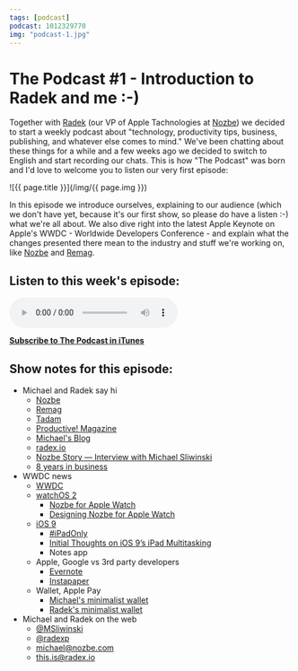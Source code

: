 ```yaml
---
tags: [podcast]
podcast: 1012329770
img: "podcast-1.jpg"
---
```


# The Podcast #1 - Introduction to Radek and me :-)

Together with [Radek][r] (our VP of Apple Tachnologies at [Nozbe][n]) we decided to start a weekly podcast about "technology, productivity tips, business, publishing, and whatever else comes to mind." We've been chatting about these things for a while and a few weeks ago we decided to switch to English and start recording our chats. This is how "The Podcast" was born and I'd love to welcome you to listen our very first episode:

<!--More-->

![{{ page.title }}](/img/{{ page.img }})

In this episode we introduce ourselves, explaining to our audience (which we don't have yet, because it's our first show, so please do have a listen :-) what we're all about. We also dive right into the latest Apple Keynote on Apple's WWDC - Worldwide Developers Conference - and explain what the changes presented there mean to the industry and stuff we're working on, like [Nozbe][n] and [Remag](https://remag.me).

## Listen to this week's episode:

<audio controls>
<source src="https://files.nozbe.com/podcast/001.mp3" type="audio/mpeg">
</audio>

**[Subscribe to The Podcast in iTunes][i]**

## Show notes for this episode:

  * Michael and Radek say hi
    * [Nozbe](https://michael.gratis/nozbe)
    * [Remag](https://remag.me/)
    * [Tadam](http://tadamapp.com/)
    * [Productive! Magazine](http://productivemag.com/)
    * [Michael's Blog](https://sliwinski.com/)
    * [radex.io](http://radex.io/)
    * [Nozbe Story — Interview with Michael Sliwinski](https://sliwinski.com/nozbe-story/)
    * [8 years in business](https://sliwinski.com/8nozbe/)
  * WWDC news
    * [WWDC](https://developer.apple.com/wwdc/)
    * [watchOS 2](http://www.apple.com/watchos-2-preview/)
      * [Nozbe for Apple Watch](http://nozbe.watch/)
      * [Designing Nozbe for Apple Watch](https://nozbe.com/blog/applewatch/)
    * [iOS 9](http://www.apple.com/ios/ios9-preview/)
      * [#iPadOnly](http://ipadonly.com/)
      * [Initial Thoughts on iOS 9’s iPad Multitasking](http://www.macstories.net/stories/initial-thoughts-on-ios-9s-ipad-multitasking-a-deep-transformation/)
      * Notes app
    * Apple, Google vs 3rd party developers
      * [Evernote](https://evernote.com/)
      * [Instapaper](https://www.instapaper.com/)
    * Wallet, Apple Pay
      * [Michael's minimalist wallet](https://sliwinski.com/iphone6-wallet/)
      * [Radek's minimalist wallet](https://twitter.com/radexp/status/470523170785886208)
  * Michael and Radek on the web
    * [@MSliwinski](https://twitter.com/msliwinski)
    * [@radexp](https://twitter.com/radexp)
    * [michael@nozbe.com](mailto:michael@nozbe.com)
    * [this.is@radex.io](mailto:this.is@radex.io)

[e]: /podcast-1
[p]: /podcast
[n]: https://michael.gratis/nozbe
[r]: https://michael.gratis/radex
[i]: https://michael.gratis/thepodcast